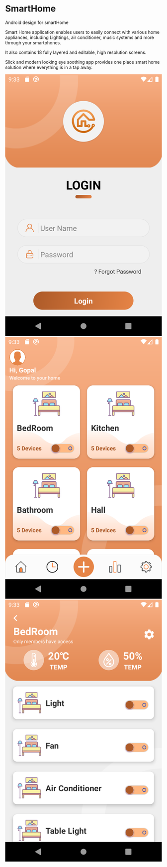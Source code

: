 # SmartHome
Android design for smartHome

Smart Home application enables users to easily connect with various home appliances, including Lightings, air conditioner, music systems and more through your smartphones.

It also contains 18 fully layered and editable, high resolution screens.

Slick and modern looking eye soothing app provides one place smart home solution where everything is in a tap away.


<img src="screen/screen1.png">
<img src="screen/screen2.png">
<img src="screen/screen3.png">
